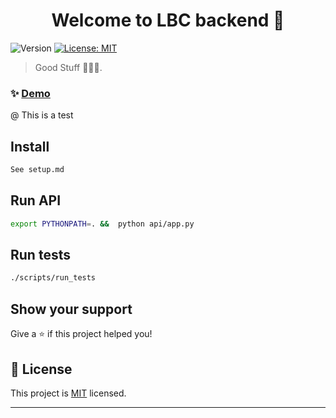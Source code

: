 <h1 align="center">Welcome to LBC backend 👋</h1>
<p>
  <img alt="Version" src="https://img.shields.io/badge/version-0.1-blue.svg?cacheSeconds=2592000" />
  <a href="https://opensource.org/licenses/MIT" target="_blank">
    <img alt="License: MIT" src="https://img.shields.io/badge/License-MIT-yellow.svg" />
  </a>
</p>


> Good Stuff 🤩🤩🤩.

### ✨ [Demo](maybe?)

@ This is a test

## Install

```sh
See setup.md
```

## Run API
```sh
export PYTHONPATH=. &&  python api/app.py
```

## Run tests

```sh
./scripts/run_tests
```

## Show your support

Give a ⭐️ if this project helped you!

## 📝 License

This project is [MIT](https://opensource.org/licenses/MIT) licensed.

***
